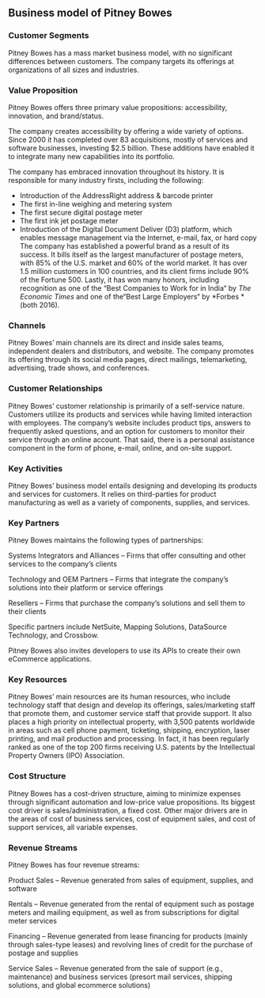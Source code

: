 Business model of Pitney Bowes
------------------------------

 ### Customer Segments

 Pitney Bowes has a mass market business model, with no significant differences between customers. The company targets its offerings at organizations of all sizes and industries.

 ### Value Proposition

 Pitney Bowes offers three primary value propositions: accessibility, innovation, and brand/status.

 The company creates accessibility by offering a wide variety of options. Since 2000 it has completed over 83 acquisitions, mostly of services and software businesses, investing $2.5 billion. These additions have enabled it to integrate many new capabilities into its portfolio.

 The company has embraced innovation throughout its history. It is responsible for many industry firsts, including the following:

  * Introduction of the AddressRight address & barcode printer
 * The first in-line weighing and metering system
 * The first secure digital postage meter
 * The first ink jet postage meter
 * Introduction of the Digital Document Deliver (D3) platform, which enables message management via the Internet, e-mail, fax, or hard copy
  The company has established a powerful brand as a result of its success. It bills itself as the largest manufacturer of postage meters, with 85% of the U.S. market and 60% of the world market. It has over 1.5 million customers in 100 countries, and its client firms include 90% of the Fortune 500. Lastly, it has won many honors, including recognition as one of the “Best Companies to Work for in India“ by *The Economic Times* and one of the“Best Large Employers“ by *Forbes *(both 2016).

 ### Channels

 Pitney Bowes’ main channels are its direct and inside sales teams, independent dealers and distributors, and website. The company promotes its offering through its social media pages, direct mailings, telemarketing, advertising, trade shows, and conferences.

 ### Customer Relationships

 Pitney Bowes’ customer relationship is primarily of a self-service nature. Customers utilize its products and services while having limited interaction with employees. The company’s website includes product tips, answers to frequently asked questions, and an option for customers to monitor their service through an online account. That said, there is a personal assistance component in the form of phone, e-mail, online, and on-site support.

 ### Key Activities

 Pitney Bowes’ business model entails designing and developing its products and services for customers. It relies on third-parties for product manufacturing as well as a variety of components, supplies, and services.

 ### Key Partners

 Pitney Bowes maintains the following types of partnerships:

 Systems Integrators and Alliances – Firms that offer consulting and other services to the company’s clients

 Technology and OEM Partners – Firms that integrate the company’s solutions into their platform or service offerings

 Resellers – Firms that purchase the company’s solutions and sell them to their clients

 Specific partners include NetSuite, Mapping Solutions, DataSource Technology, and Crossbow.

 Pitney Bowes also invites developers to use its APIs to create their own eCommerce applications.

 ### Key Resources

 Pitney Bowes’ main resources are its human resources, who include technology staff that design and develop its offerings, sales/marketing staff that promote them, and customer service staff that provide support. It also places a high priority on intellectual property, with 3,500 patents worldwide in areas such as cell phone payment, ticketing, shipping, encryption, laser printing, and mail production and processing. In fact, it has been regularly ranked as one of the top 200 firms receiving U.S. patents by the Intellectual Property Owners (IPO) Association.

 ### Cost Structure

 Pitney Bowes has a cost-driven structure, aiming to minimize expenses through significant automation and low-price value propositions. Its biggest cost driver is sales/administration, a fixed cost. Other major drivers are in the areas of cost of business services, cost of equipment sales, and cost of support services, all variable expenses.

 ### Revenue Streams

 Pitney Bowes has four revenue streams:

 Product Sales – Revenue generated from sales of equipment, supplies, and software

 Rentals – Revenue generated from the rental of equipment such as postage meters and mailing equipment, as well as from subscriptions for digital meter services

 Financing – Revenue generated from lease financing for products (mainly through sales-type leases) and revolving lines of credit for the purchase of postage and supplies

 Service Sales – Revenue generated from the sale of support (e.g., maintenance) and business services (presort mail services, shipping solutions, and global ecommerce solutions)